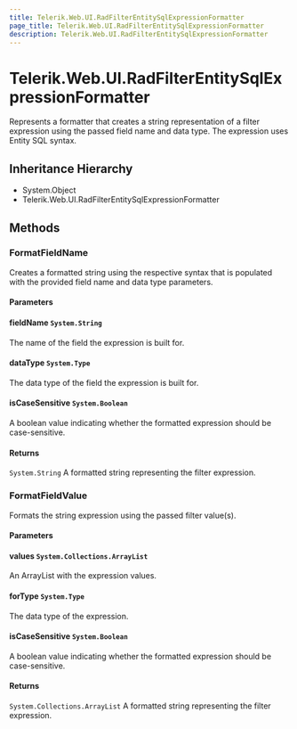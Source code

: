 ```yaml
---
title: Telerik.Web.UI.RadFilterEntitySqlExpressionFormatter
page_title: Telerik.Web.UI.RadFilterEntitySqlExpressionFormatter
description: Telerik.Web.UI.RadFilterEntitySqlExpressionFormatter
---
```


# Telerik.Web.UI.RadFilterEntitySqlExpressionFormatter

Represents a formatter that creates a string representation of a filter expression 
            using the passed field name and data type. The expression uses Entity SQL syntax.

## Inheritance Hierarchy

* System.Object
* Telerik.Web.UI.RadFilterEntitySqlExpressionFormatter

## Methods

###  FormatFieldName

Creates a formatted string using the respective syntax that is populated with the 
            provided field name and data type parameters.

#### Parameters

#### fieldName `System.String`

The name of the field the expression is built for.

#### dataType `System.Type`

The data type of the field the expression is built for.

#### isCaseSensitive `System.Boolean`

A boolean value indicating whether the formatted expression
            should be case-sensitive.

#### Returns

`System.String` A formatted string representing the filter expression.

###  FormatFieldValue

Formats the string expression using the passed filter value(s).

#### Parameters

#### values `System.Collections.ArrayList`

An ArrayList with the expression values.

#### forType `System.Type`

The data type of the expression.

#### isCaseSensitive `System.Boolean`

A boolean value indicating whether the formatted expression
            should be case-sensitive.

#### Returns

`System.Collections.ArrayList` A formatted string representing the filter expression.

